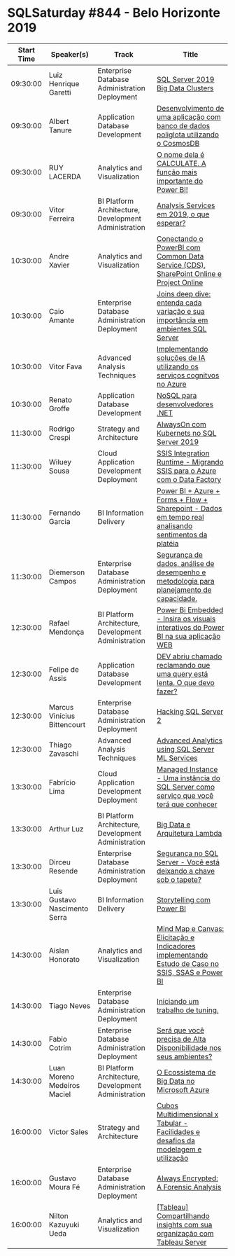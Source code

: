 # SQLSaturday #844 - Belo Horizonte 2019
Start Time|Speaker(s)|Track|Title
---|---|---|---
09:30:00|Luiz Henrique Garetti|Enterprise Database Administration  Deployment|[SQL Server 2019 Big Data Clusters](87996.md)
09:30:00|Albert Tanure|Application  Database Development|[Desenvolvimento de uma aplicação com banco de dados poliglota utilizando o CosmosDB](88006.md)
09:30:00|RUY LACERDA|Analytics and Visualization|[O nome dela é CALCULATE. A função mais importante do Power BI!](90605.md)
09:30:00|Vitor Ferreira|BI Platform Architecture, Development  Administration|[Analysis Services em 2019, o que esperar?](91192.md)
10:30:00|Andre Xavier|Analytics and Visualization|[Conectando o PowerBI com Common Data Service (CDS), SharePoint Online e Project Online](91216.md)
10:30:00|Caio Amante|Enterprise Database Administration  Deployment|[Joins deep dive: entenda cada variação e sua importância em ambientes SQL Server](91231.md)
10:30:00|Vitor Fava|Advanced Analysis Techniques|[Implementando soluções de IA utilizando os serviços cognitvos no Azure](91274.md)
10:30:00|Renato Groffe|Application  Database Development|[NoSQL para desenvolvedores .NET](91320.md)
11:30:00|Rodrigo Crespi|Strategy and Architecture|[AlwaysOn com Kubernets no SQL Server 2019](87522.md)
11:30:00|Wiluey Sousa|Cloud Application Development  Deployment|[SSIS Integration Runtime - Migrando SSIS para o Azure com o Data Factory](87537.md)
11:30:00|Fernando Garcia|BI Information Delivery|[Power BI + Azure + Forms + Flow + Sharepoint - Dados em tempo real analisando sentimentos da platéia](89154.md)
11:30:00|Diemerson Campos|Enterprise Database Administration  Deployment|[Segurança de dados, análise de desempenho e metodologia para planejamento de capacidade.](91565.md)
12:30:00|Rafael Mendonça|BI Platform Architecture, Development  Administration|[Power Bi Embedded - Insira os visuais interativos do Power BI na sua aplicação WEB](88376.md)
12:30:00|Felipe de Assis|Application  Database Development|[DEV abriu chamado reclamando que uma query está lenta. O que devo fazer?](88413.md)
12:30:00|Marcus Vinícius Bittencourt|Enterprise Database Administration  Deployment|[Hacking SQL Server 2](90032.md)
12:30:00|Thiago Zavaschi|Advanced Analysis Techniques|[Advanced Analytics using SQL Server ML Services](91194.md)
13:30:00|Fabrício Lima|Cloud Application Development  Deployment|[Managed Instance - Uma instância do SQL Server como serviço que você terá que conhecer](88009.md)
13:30:00|Arthur Luz|BI Platform Architecture, Development  Administration|[Big Data e Arquitetura Lambda](88199.md)
13:30:00|Dirceu Resende|Enterprise Database Administration  Deployment|[Segurança no SQL Server - Você está deixando a chave sob o tapete?](90504.md)
13:30:00|Luis Gustavo Nascimento Serra|BI Information Delivery|[Storytelling com Power BI](91322.md)
14:30:00|Aislan Honorato|Analytics and Visualization|[Mind Map e Canvas: Elicitação e Indicadores implementando Estudo de Caso no SSIS, SSAS e Power BI](87485.md)
14:30:00|Tiago Neves|Enterprise Database Administration  Deployment|[Iniciando um trabalho de tuning.](88717.md)
14:30:00|Fabio Cotrim|Enterprise Database Administration  Deployment|[Será que você precisa de Alta Disponibilidade nos seus ambientes?](91282.md)
14:30:00|Luan Moreno Medeiros Maciel|BI Platform Architecture, Development  Administration|[O Ecossistema de Big Data no Microsoft Azure](92157.md)
16:00:00|Victor Sales|Strategy and Architecture|[Cubos Multidimensional x Tabular - Facilidades e desafios da modelagem e utilização](91235.md)
16:00:00|Gustavo Moura Fé|Enterprise Database Administration  Deployment|[Always Encrypted: A Forensic Analysis](91238.md)
16:00:00|Nilton Kazuyuki Ueda|Analytics and Visualization|[[Tableau] Compartilhando insights com sua organização com Tableau Server](91569.md)
